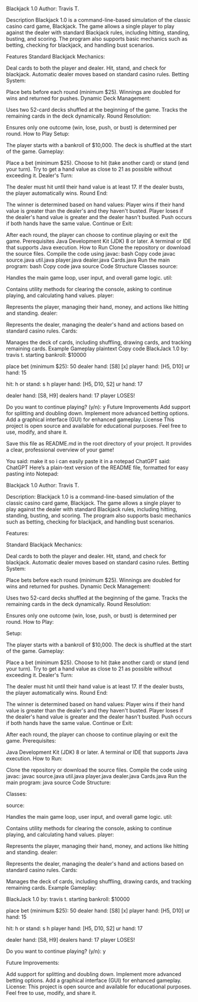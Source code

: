 Blackjack 1.0
Author: Travis T.

Description
Blackjack 1.0 is a command-line-based simulation of the classic casino card game, Blackjack. The game allows a single player to play against the dealer with standard Blackjack rules, including hitting, standing, busting, and scoring. The program also supports basic mechanics such as betting, checking for blackjack, and handling bust scenarios.

Features
Standard Blackjack Mechanics:

Deal cards to both the player and dealer.
Hit, stand, and check for blackjack.
Automatic dealer moves based on standard casino rules.
Betting System:

Place bets before each round (minimum $25).
Winnings are doubled for wins and returned for pushes.
Dynamic Deck Management:

Uses two 52-card decks shuffled at the beginning of the game.
Tracks the remaining cards in the deck dynamically.
Round Resolution:

Ensures only one outcome (win, lose, push, or bust) is determined per round.
How to Play
Setup:

The player starts with a bankroll of $10,000.
The deck is shuffled at the start of the game.
Gameplay:

Place a bet (minimum $25).
Choose to hit (take another card) or stand (end your turn).
Try to get a hand value as close to 21 as possible without exceeding it.
Dealer's Turn:

The dealer must hit until their hand value is at least 17.
If the dealer busts, the player automatically wins.
Round End:

The winner is determined based on hand values:
Player wins if their hand value is greater than the dealer's and they haven't busted.
Player loses if the dealer's hand value is greater and the dealer hasn't busted.
Push occurs if both hands have the same value.
Continue or Exit:

After each round, the player can choose to continue playing or exit the game.
Prerequisites
Java Development Kit (JDK) 8 or later.
A terminal or IDE that supports Java execution.
How to Run
Clone the repository or download the source files.
Compile the code using javac:
bash
Copy code
javac source.java util.java player.java dealer.java Cards.java
Run the main program:
bash
Copy code
java source
Code Structure
Classes
source:

Handles the main game loop, user input, and overall game logic.
util:

Contains utility methods for clearing the console, asking to continue playing, and calculating hand values.
player:

Represents the player, managing their hand, money, and actions like hitting and standing.
dealer:

Represents the dealer, managing the dealer's hand and actions based on standard casino rules.
Cards:

Manages the deck of cards, including shuffling, drawing cards, and tracking remaining cards.
Example Gameplay
plaintext
Copy code
BlackJack 1.0 
by: travis t.
starting bankroll: $10000

place bet (minimum $25): 50
dealer hand: [S8] [x]
player hand: [H5, D10]
ur hand: 15

hit: h  or  stand: s
h
player hand: [H5, D10, S2]
ur hand: 17

dealer hand: [S8, H9]
dealers hand: 17
player LOSES!

Do you want to continue playing? (y/n): y
Future Improvements
Add support for splitting and doubling down.
Implement more advanced betting options.
Add a graphical interface (GUI) for enhanced gameplay.
License
This project is open source and available for educational purposes. Feel free to use, modify, and share it.

Save this file as README.md in the root directory of your project. It provides a clear, professional overview of your game!






You said:
make it so i can easily paste it in a notepad
ChatGPT said:
ChatGPT
Here’s a plain-text version of the README file, formatted for easy pasting into Notepad:

Blackjack 1.0
Author: Travis T.

Description:
Blackjack 1.0 is a command-line-based simulation of the classic casino card game, Blackjack. The game allows a single player to play against the dealer with standard Blackjack rules, including hitting, standing, busting, and scoring. The program also supports basic mechanics such as betting, checking for blackjack, and handling bust scenarios.

Features:

Standard Blackjack Mechanics:

Deal cards to both the player and dealer.
Hit, stand, and check for blackjack.
Automatic dealer moves based on standard casino rules.
Betting System:

Place bets before each round (minimum $25).
Winnings are doubled for wins and returned for pushes.
Dynamic Deck Management:

Uses two 52-card decks shuffled at the beginning of the game.
Tracks the remaining cards in the deck dynamically.
Round Resolution:

Ensures only one outcome (win, lose, push, or bust) is determined per round.
How to Play:

Setup:

The player starts with a bankroll of $10,000.
The deck is shuffled at the start of the game.
Gameplay:

Place a bet (minimum $25).
Choose to hit (take another card) or stand (end your turn).
Try to get a hand value as close to 21 as possible without exceeding it.
Dealer's Turn:

The dealer must hit until their hand value is at least 17.
If the dealer busts, the player automatically wins.
Round End:

The winner is determined based on hand values:
Player wins if their hand value is greater than the dealer's and they haven't busted.
Player loses if the dealer's hand value is greater and the dealer hasn't busted.
Push occurs if both hands have the same value.
Continue or Exit:

After each round, the player can choose to continue playing or exit the game.
Prerequisites:

Java Development Kit (JDK) 8 or later.
A terminal or IDE that supports Java execution.
How to Run:

Clone the repository or download the source files.
Compile the code using javac:
javac source.java util.java player.java dealer.java Cards.java
Run the main program:
java source
Code Structure:

Classes:

source:

Handles the main game loop, user input, and overall game logic.
util:

Contains utility methods for clearing the console, asking to continue playing, and calculating hand values.
player:

Represents the player, managing their hand, money, and actions like hitting and standing.
dealer:

Represents the dealer, managing the dealer's hand and actions based on standard casino rules.
Cards:

Manages the deck of cards, including shuffling, drawing cards, and tracking remaining cards.
Example Gameplay:

BlackJack 1.0
by: travis t.
starting bankroll: $10000

place bet (minimum $25): 50
dealer hand: [S8] [x]
player hand: [H5, D10]
ur hand: 15

hit: h or stand: s
h
player hand: [H5, D10, S2]
ur hand: 17

dealer hand: [S8, H9]
dealers hand: 17
player LOSES!

Do you want to continue playing? (y/n): y

Future Improvements:

Add support for splitting and doubling down.
Implement more advanced betting options.
Add a graphical interface (GUI) for enhanced gameplay.
License:
This project is open source and available for educational purposes. Feel free to use, modify, and share it.
